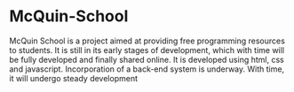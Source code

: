 # McQuin-School
McQuin School is a project aimed at providing free programming resources to students. It is still in its early stages of development, which with time will be fully developed and finally shared online. It is developed using html, css and javascript. Incorporation of a back-end system is underway. With time, it will undergo steady development
